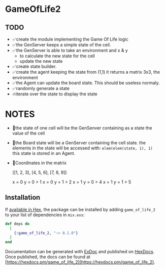 # GameOfLife2

## TODO
- ✅create the module implementing the Game Of Life logic
- ✅the GenServer keeps a simple state of the cell.
- ✅the GenServer is able to take an environment and x & y
    - to calculate the new state for the cell
    - update the new state
- ✅create state builder.
- ✅create the agent keeping the state
    from (1,1) it returns a matrix 3x3, the environment
- ✅the Agent can update the board state. This should be useless normaly.
- ✅randomly generate a state
- 🔥iterate over the state to display the state

# NOTES

- 📝the state of one cell will be the GenSenver containing as a state the value of the cell

- 📝the Board state will be a GenServer containing the cell state.
  the elements in the state will be accessed with: `elem(elem(state, 1), 1)`
  this state is stored in an Agent.

- 📝Coordinates in the matrix

    [[1, 2, 3],
     [4, 5, 6],
     [7, 8, 9]]

    x = 0 y = 0 > 1
    x = 0 y = 1 > 2
    x = 1 y = 0 > 4
    x = 1 y = 1 > 5

## Installation

If [available in Hex](https://hex.pm/docs/publish), the package can be installed
by adding `game_of_life_2` to your list of dependencies in `mix.exs`:

```elixir
def deps do
  [
    {:game_of_life_2, "~> 0.1.0"}
  ]
end
```

Documentation can be generated with [ExDoc](https://github.com/elixir-lang/ex_doc)
and published on [HexDocs](https://hexdocs.pm). Once published, the docs can
be found at [https://hexdocs.pm/game_of_life_2](https://hexdocs.pm/game_of_life_2).

